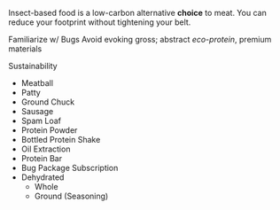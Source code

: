 Insect-based food is a low-carbon alternative **choice** to meat. You can reduce your footprint without tightening your belt. 

Familiarize w/ Bugs
Avoid evoking gross; abstract
*eco-protein*,
premium materials

Sustainability

- Meatball
- Patty
- Ground Chuck
- Sausage
- Spam Loaf
- Protein Powder
- Bottled Protein Shake
- Oil Extraction
- Protein Bar
- Bug Package Subscription
- Dehydrated
	- Whole
	- Ground (Seasoning)